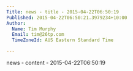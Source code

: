 ```yaml
---
Title: news - title - 2015-04-22T06:50:19
Published: 2015-04-22T06:50:21.3979234+10:00
Author:
  Name: Tim Murphy
  Email: tim@26tp.com
  TimeZoneId: AUS Eastern Standard Time

---
```

news - content - 2015-04-22T06:50:19